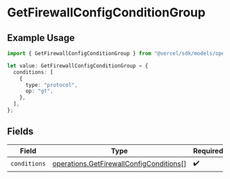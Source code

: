 # GetFirewallConfigConditionGroup

## Example Usage

```typescript
import { GetFirewallConfigConditionGroup } from "@vercel/sdk/models/operations/getfirewallconfig.js";

let value: GetFirewallConfigConditionGroup = {
  conditions: [
    {
      type: "protocol",
      op: "gt",
    },
  ],
};
```

## Fields

| Field                                                                                              | Type                                                                                               | Required                                                                                           | Description                                                                                        |
| -------------------------------------------------------------------------------------------------- | -------------------------------------------------------------------------------------------------- | -------------------------------------------------------------------------------------------------- | -------------------------------------------------------------------------------------------------- |
| `conditions`                                                                                       | [operations.GetFirewallConfigConditions](../../models/operations/getfirewallconfigconditions.md)[] | :heavy_check_mark:                                                                                 | N/A                                                                                                |